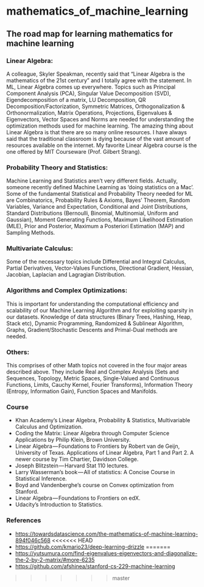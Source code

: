 # mathematics_of_machine_learning
## The road map for learning mathematics for machine learning

### Linear Algebra: 
A colleague, Skyler Speakman, recently said that “Linear Algebra is the mathematics of the 21st century” and I totally agree with the statement. In ML, Linear Algebra comes up everywhere. Topics such as Principal Component Analysis (PCA), Singular Value Decomposition (SVD), Eigendecomposition of a matrix, LU Decomposition, QR Decomposition/Factorization, Symmetric Matrices, Orthogonalization & Orthonormalization, Matrix Operations, Projections, Eigenvalues & Eigenvectors, Vector Spaces and Norms are needed for understanding the optimization methods used for machine learning. The amazing thing about Linear Algebra is that there are so many online resources. I have always said that the traditional classroom is dying because of the vast amount of resources available on the internet. My favorite Linear Algebra course is the one offered by MIT Courseware (Prof. Gilbert Strang).

### Probability Theory and Statistics: 
Machine Learning and Statistics aren’t very different fields. Actually, someone recently defined Machine Learning as ‘doing statistics on a Mac’. Some of the fundamental Statistical and Probability Theory needed for ML are Combinatorics, Probability Rules & Axioms, Bayes’ Theorem, Random Variables, Variance and Expectation, Conditional and Joint Distributions, Standard Distributions (Bernoulli, Binomial, Multinomial, Uniform and Gaussian), Moment Generating Functions, Maximum Likelihood Estimation (MLE), Prior and Posterior, Maximum a Posteriori Estimation (MAP) and Sampling Methods.

### Multivariate Calculus: 
Some of the necessary topics include Differential and Integral Calculus, Partial Derivatives, Vector-Values Functions, Directional Gradient, Hessian, Jacobian, Laplacian and Lagragian Distribution.

### Algorithms and Complex Optimizations: 
This is important for understanding the computational efficiency and scalability of our Machine Learning Algorithm and for exploiting sparsity in our datasets. Knowledge of data structures (Binary Trees, Hashing, Heap, Stack etc), Dynamic Programming, Randomized & Sublinear Algorithm, Graphs, Gradient/Stochastic Descents and Primal-Dual methods are needed.

### Others: 
This comprises of other Math topics not covered in the four major areas described above. They include Real and Complex Analysis (Sets and Sequences, Topology, Metric Spaces, Single-Valued and Continuous Functions, Limits, Cauchy Kernel, Fourier Transforms), Information Theory (Entropy, Information Gain), Function Spaces and Manifolds.


### Course 
* Khan Academy’s Linear Algebra, Probability & Statistics, Multivariable Calculus and Optimization.
* Coding the Matrix: Linear Algebra through Computer Science Applications by Philip Klein, Brown University.
* Linear Algebra — Foundations to Frontiers by Robert van de Geijn, University of Texas.
Applications of Linear Algebra, Part 1 and Part 2. A newer course by Tim Chartier, Davidson College.
* Joseph Blitzstein — Harvard Stat 110 lectures.
* Larry Wasserman’s book — All of statistics: A Concise Course in Statistical Inference.
* Boyd and Vandenberghe’s course on Convex optimization from Stanford.
* Linear Algebra — Foundations to Frontiers on edX.
* Udacity’s Introduction to Statistics.


### References
* https://towardsdatascience.com/the-mathematics-of-machine-learning-894f046c568
<<<<<<< HEAD
* https://github.com/kmario23/deep-learning-drizzle
=======
* https://yutsumura.com/find-eigenvalues-eigenvectors-and-diagonalize-the-2-by-2-matrix/#more-6235
* https://github.com/afshinea/stanford-cs-229-machine-learning
>>>>>>> master
